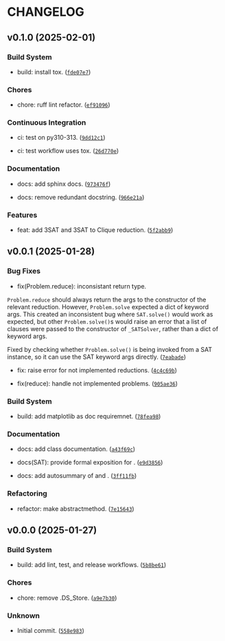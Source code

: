 # CHANGELOG


## v0.1.0 (2025-02-01)

### Build System

* build: install tox. ([`fde07e7`](https://github.com/HRSAndrabi/npycomp/commit/fde07e7f8b239f2b1f8901895c13f011c0dcbf44))

### Chores

* chore: ruff lint refactor. ([`ef91096`](https://github.com/HRSAndrabi/npycomp/commit/ef91096977bde480ac4de00c52fd0d501b4e6bea))

### Continuous Integration

* ci: test on py310-313. ([`9dd12c1`](https://github.com/HRSAndrabi/npycomp/commit/9dd12c1656df2eced4a22d7929fd584745d19b5d))

* ci: test workflow uses tox. ([`26d770e`](https://github.com/HRSAndrabi/npycomp/commit/26d770e2957c6c918c705b7eba47fd28d664fcfa))

### Documentation

* docs: add sphinx docs. ([`973476f`](https://github.com/HRSAndrabi/npycomp/commit/973476fe57c7ce8a8a1cbce74fb5e641ea222e30))

* docs: remove redundant docstring. ([`966e21a`](https://github.com/HRSAndrabi/npycomp/commit/966e21a41370ebf503b21538269b36d52bd57489))

### Features

* feat: add 3SAT and 3SAT to Clique reduction. ([`5f2abb9`](https://github.com/HRSAndrabi/npycomp/commit/5f2abb9b0d0a70e0260d4e7e92f0867993608f09))


## v0.0.1 (2025-01-28)

### Bug Fixes

* fix(Problem.reduce): inconsistant return type.

`Problem.reduce` should always return the args to the constructor
of the relevant reduction. However, `Problem.solve` expected a
dict of keyword args. This created an inconsistent bug where
`SAT.solve()` would work as expected, but other `Problem.solve()`s
would raise an error that a list of clauses were passed to the
constructor of `_SATSolver`, rather than a dict of keyword args.

Fixed by checking whether `Problem.solve()` is being invoked from
a SAT instance, so it can use the SAT keyword args directly. ([`7eabade`](https://github.com/HRSAndrabi/npycomp/commit/7eabade842a62d8fa78e3a13e6f6827e5ea9bc99))

* fix: raise error for not implemented reductions. ([`4c4c69b`](https://github.com/HRSAndrabi/npycomp/commit/4c4c69b237fe77751be8f0725064d88bd0ac5c3d))

* fix(reduce): handle not implemented problems. ([`905ae36`](https://github.com/HRSAndrabi/npycomp/commit/905ae36112fe68da55170206bbeafc41702d0640))

### Build System

* build: add matplotlib as doc requiremnet. ([`78fea98`](https://github.com/HRSAndrabi/npycomp/commit/78fea98b377fed4b1813b5968ace70fbbfe97c60))

### Documentation

* docs: add  class documentation. ([`a43f69c`](https://github.com/HRSAndrabi/npycomp/commit/a43f69cfc22cb56c2f000b8589af09c22586bc58))

* docs(SAT): provide formal exposition for . ([`e9d3856`](https://github.com/HRSAndrabi/npycomp/commit/e9d3856f7c06a05cd5a828fba7a9b316f367e4c7))

* docs: add autosummary of  and . ([`3ff11fb`](https://github.com/HRSAndrabi/npycomp/commit/3ff11fb637699a75bf4db7b40f198dc93578538e))

### Refactoring

* refactor: make  abstractmethod. ([`7e15643`](https://github.com/HRSAndrabi/npycomp/commit/7e15643127674476d3522ef3fbc563ce2a7e9e98))


## v0.0.0 (2025-01-27)

### Build System

* build: add lint, test, and release workflows. ([`5b8be61`](https://github.com/HRSAndrabi/npycomp/commit/5b8be61b6efa433e4d4e531fcabca4ac87922ab9))

### Chores

* chore: remove .DS_Store. ([`a9e7b30`](https://github.com/HRSAndrabi/npycomp/commit/a9e7b30e9a949ea356e015816ceab0c1d40bb787))

### Unknown

* Initial commit. ([`558e983`](https://github.com/HRSAndrabi/npycomp/commit/558e98365a91c998b495275b58720bb8cd2769b4))
